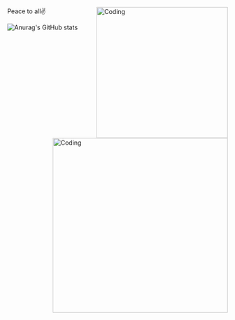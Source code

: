 Peace to all✌️
<img align="right" alt="Coding" width="300" src="https://i.pinimg.com/originals/25/ed/7d/25ed7ddeae36fdc5d67a38aaf458fefa.gif">

![Anurag's GitHub stats](https://github-readme-stats.vercel.app/api?username=Mony120&theme=bear_icons=true)


<img align="right" alt="Coding" width="400" src="https://i.pinimg.com/564x/84/5e/d1/845ed1e6f0f85d4de7ca6f3f3f98e175.jpg">
<!--
**Mony120/Mony120** is a ✨ _special_ ✨ repository because its `README.md` (this file) appears on your GitHub profile.

Here are some ideas to get you started:

- 🔭 I’m currently working on ...
- 🌱 I’m currently learning ...
- 👯 I’m looking to collaborate on ...
- 🤔 I’m looking for help with ...
- 💬 Ask me about ...
- 📫 How to reach me: ...
- 😄 Pronouns: ...
- ⚡ Fun fact: ...
-->

